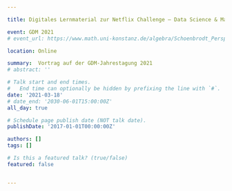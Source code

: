 ```yaml
---

title: Digitales Lernmaterial zur Netflix Challenge – Data Science & Maschinelles Lernen im Mathematikunterricht?

event: GDM 2021
# event_url: https://www.math.uni-konstanz.de/algebra/Schoenbrodt_Perspektiven_Mathematikdidaktik.pdf

location: Online

summary:  Vortrag auf der GDM-Jahrestagung 2021
# abstract: ''

# Talk start and end times.
#   End time can optionally be hidden by prefixing the line with `#`.
date: '2021-03-18'
# date_end: '2030-06-01T15:00:00Z'
all_day: true

# Schedule page publish date (NOT talk date).
publishDate: '2017-01-01T00:00:00Z'

authors: []
tags: []

# Is this a featured talk? (true/false)
featured: false


---
```

